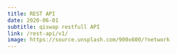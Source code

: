 ```yaml
---
title: REST API
date: 2020-06-01
subtitle: qiswap restfull API
link: /rest-api/v1/
image: https://source.unsplash.com/900x600/?network
---
```

